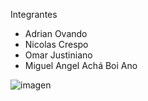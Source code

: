 Integrantes 
  - Adrian Ovando
  - Nicolas Crespo
  - Omar Justiniano
  - Miguel Angel Achá Boi Ano


![imagen](https://th.bing.com/th/id/OIP.FxPP6Xv3Dk-MCWuMcGMAhgHaEK?rs=1&pid=ImgDetMain "Miguel")
